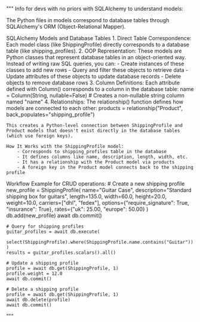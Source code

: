 """
Info for devs with no priors with SQLAlchemy to understand models:

The Python files in models correspond to database tables through SQLAlchemy's ORM (Object-Relational Mapper). 

SQLAlchemy Models and Database Tables
    1. Direct Table Correspondence: Each model class (like ShippingProfile) directly corresponds to a database 
        table (like shipping_profiles).
    2. OOP Representation: These models are Python classes that represent database tables in an object-oriented way. Instead of writing raw SQL queries, you can:
        - Create instances of these classes to add new rows
        - Query and filter these objects to retrieve data
        - Update attributes of these objects to update database records
        - Delete objects to remove database rows
    3. Column Definitions: Each attribute defined with Column() corresponds to a column in the database table:
        name = Column(String, nullable=False)  # Creates a non-nullable string column named "name"
    4. Relationships: The relationship() function defines how models are connected to each other:
        products = relationship("Product", back_populates="shipping_profile")
        
    This creates a Python-level connection between ShippingProfile and Product models that doesn't exist directly in the database tables (which use foreign keys).
    
    How It Works with the ShippingProfile model:
        - Corresponds to shipping_profiles table in the database
        - It defines columns like name, description, length, width, etc.
        - It has a relationship with the Product model via products
        - A foreign key in the Product model connects back to the shipping profile

Workflow Example for CRUD operations:
    # Create a new shipping profile
    new_profile = ShippingProfile(
        name="Guitar Case",
        description="Standard shipping box for guitars",
        length=135.0,
        width=60.0,
        height=20.0,
        weight=10.0,
        carriers=["dhl", "fedex"],
        options={"require_signature": True, "insurance": True},
        rates={"uk": 25.00, "europe": 50.00}
    )
    db.add(new_profile)
    await db.commit()

    # Query for shipping profiles
    guitar_profiles = await db.execute(
        select(ShippingProfile).where(ShippingProfile.name.contains("Guitar"))
    )
    results = guitar_profiles.scalars().all()

    # Update a shipping profile
    profile = await db.get(ShippingProfile, 1)
    profile.weight = 12.0
    await db.commit()

    # Delete a shipping profile
    profile = await db.get(ShippingProfile, 1)
    await db.delete(profile)
    await db.commit()

"""
